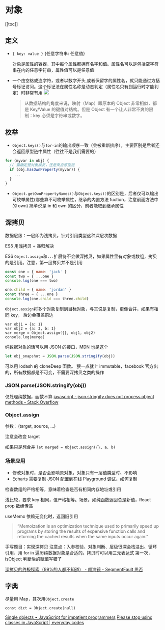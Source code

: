 # 对象
[[toc]]

## 定义

- `{ key: value }` {任意字符串: 任意值}

  对象是属性的容器，其中每个属性都拥有名字和值。属性名可以是包括空字符串在内的任意字符串，属性值可以是任意值

- 一个由空格或连字符，或者以数字开头,或者保留字的属性名，就只能通过方括号标记访问。这个标记法在属性名称是动态判定（属性名只有到运行时才能判定）时非常有用
  ![](http://wx4.sinaimg.cn/large/4e5d3ea7ly1fcj043tniuj206u06h3yj.jpg)
  > 从数据结构的角度来说，映射（Map）跟原本的 Object 非常相似，都是 Key/Value 的键值对结构。但是 Object 有一个让人非常不爽的限制：key 必须是字符串或数字。

## 枚举

- `Object.keys()`与`for-in`的输出顺序一致（会被重新排序），主要区别是后者还会返回原型链中属性（往往不是我们需要的）

```js
for (myvar in obj) {
  // 需确定是对象成员，还是来自原型链
  if (obj.hasOwnProperty(myvar)) {
    ...
  }
}

```

- `Object.getOwnPropertyNames()`与`Object.keys()`的区别是，后者仅可以输出可枚举属性(哪些算不可枚举属性，继承的内置方法 fuction，注意前面方法中的 own)
  简单说是 in 和 own 的区分，前者能取到继承属性

## 深拷贝
数据层级：一层即为浅拷贝，针对引用类型这种深层次数据

ES5 用浅拷贝 + 递归解决

ES6 `Object.assign`和`...`扩展符不会做深拷贝，如果属性里有对象或数组，拷贝的是引用。注意，第一层拷贝并不是引用

```js
const one = { name: 'jack' }
const two = { ...one }
console.log(one === two)

one.child = { name: 'jordan' }
const three = { ...one }
console.log(one.child === three.child)
```

`Object.assign`将多个对象复制到目标对象，与其说是复制，更像合并，如果有相同 key， 后边会覆盖前边

```JS
var obj1 = {a: 1}
var obj2 = {a: 3, b: 1}
var merge = Object.assign({}, obj1, obj2)
console.log(merge)
```

纯数据对象的话可以用 JSON 的接口，MDN 也是这个

```js
let obj_snapshot = JSON.parse(JSON.stringify(obj))
```

可以用 lodash 的 cloneDeep 函数。
狠一点就上 immutable，facebook 官方出的，所有数据都是不可变，不需要深拷贝之类的操作

### JSON.parse(JSON.stringify(obj))
仅处理纯数据，函数不算
[javascript - json.stringify does not process object methods - Stack Overflow](https://stackoverflow.com/questions/18089033/json-stringify-does-not-process-object-methods)


### Object.assign

参数：(target, source, ...)

注意会改变 target

如果只是想合并 `let merged = Object.assign({}, a, b)`

### 场景应用
- 修改对象时，是否会影响原对象，对象只有一层值类型时、不影响
- Echarts 需要复制 JSON 配置到在线 Playground 调试，如何复制

检查数组的严格相等，意味着检查是否有相同内存地址或引用

浅比较，要求 key 相同，值严格相等。场景，如纯函数返回总是新值，React prop 数组传递

useMemo 依赖无变化时，返回旧引用

> “Memoization is an optimization technique used to primarily speed up programs by storing the results of expensive function calls and returning the cached results when the same inputs occur again.”

手写题目：实现深拷贝
  注意点：入参校验、对象判断、层级很深会栈溢出、循环引用、用 for in 遍历纯数据对象是合适的。拷贝时可以用三元表达式
  第一次，isObject 判断后的赋值写错了

[深拷贝的终极探索（99%的人都不知道） - 颜海镜 - SegmentFault 思否](https://segmentfault.com/a/1190000016672263)

## 字典

尽量用 Map，其次用`Object.create`

```
const dict = Object.create(null)
```

[Single objects • JavaScript for impatient programmers](https://exploringjs.com/impatient-js/ch_single-objects.html#the-pitfalls-of-using-an-object-as-a-dictionary)
[Please stop using classes in JavaScript | everyday.codes](https://everyday.codes/javascript/please-stop-using-classes-in-javascript/)
